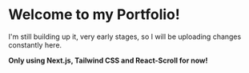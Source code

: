 # Welcome to my Portfolio! 

I'm still building up it, very early stages, so I will be uploading changes constantly here. 

<b>Only using Next.js, Tailwind CSS and React-Scroll for now!</b>
